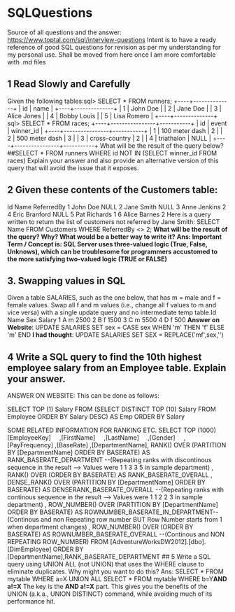 # SQLQuestions
Source of all questions and the answer: https://www.toptal.com/sql/interview-questions
Intent is to have a ready reference of good SQL questions for revision as per my understanding for my personal use. Shall be moved from here once I am more comfortable with .md files
## 1 Read Slowly and Carefully
Given the following tables:sql> SELECT * FROM runners;
+----+--------------+
| id | name         |
+----+--------------+
|  1 | John Doe     |
|  2 | Jane Doe     |
|  3 | Alice Jones  |
|  4 | Bobby Louis  |
|  5 | Lisa Romero  |
+----+--------------+
sql> SELECT * FROM races;
+----+----------------+-----------+
| id | event          | winner_id |
+----+----------------+-----------+
|  1 | 100 meter dash |  2        |
|  2 | 500 meter dash |  3        |
|  3 | cross-country  |  2        |
|  4 | triathalon     |  NULL     |
+----+----------------+-----------+
What will be the result of the query below?
##SELECT * FROM runners WHERE id NOT IN (SELECT winner_id FROM races)
Explain your answer and also provide an alternative version of this query that will avoid the issue that it exposes.

## 2 Given these contents of the Customers table:
Id	Name			ReferredBy
1	John Doe		NULL
2	Jane Smith		NULL
3	Anne Jenkins		2
4	Eric Branford		NULL
5	Pat Richards		1
6	Alice Barnes		2
Here is a query written to return the list of customers not referred by Jane Smith:
SELECT Name FROM Customers WHERE ReferredBy <> 2;
<b>What will be the result of the query? Why? What would be a better way to write it?</b>
<b>Ans: Important Term / Concept is: SQL Server uses three-valued logic (True, False, Unknows), which can be troublesome for programmers accustomed to the more satisfying two-valued logic (TRUE or FALSE) </b>

## 3. Swapping values in SQL
Given a table SALARIES, such as the one below, that has m = male and f = female values. Swap all f and m values (i.e., change all f values to m and vice versa) with a single update query and no intermediate temp table.Id  Name  Sex  Salary
1   A     m    2500
2   B     f    1500
3   C     m    5500
4   D     f    500
<b>Answer on Website</b>: UPDATE SALARIES SET sex = CASE sex WHEN 'm' THEN 'f' ELSE 'm' END 
<b>I had thought</b>: UPDATE SALARIES SET SEX = REPLACE('mf',sex,'')

## 4 Write a SQL query to find the 10th highest employee salary from an Employee table. Explain your answer.
ANSWER ON WEBSITE: This can be done as follows:
<p>SELECT TOP (1) Salary FROM   (SELECT DISTINCT TOP (10) Salary FROM Employee ORDER BY Salary DESC) AS Emp ORDER BY Salary</p>
SOME RELATED INFORMATION FOR RANKING ETC.
SELECT TOP (1000) [EmployeeKey]      ,[FirstName]      ,[LastName]      ,[Gender]      ,[PayFrequency]
      ,[BaseRate]      ,[DepartmentName], 
      RANK() OVER  (PARTITION BY [DepartmentName] ORDER BY BASERATE) AS RANK_BASERATE_DEPARTMENT  --(Repeating ranks with discontinous sequence in the result --> Values were 1 1 3 3 5 in sample department)
      , RANK() OVER  (ORDER BY BASERATE) AS RANK_BASERATE_OVERALL 
	  , DENSE_RANK() OVER (PARTITION BY [DepartmentName] ORDER BY BASERATE) AS DENSERANK_BASERATE_OVERALL --(Repeating ranks with continous sequence in the result --> Values were 1 1 2 2 3 in sample department)	
	  , ROW_NUMBER() OVER (PARTITION BY [DepartmentName] ORDER BY BASERATE) AS ROWNUMBER_BASERATE_IN_DEPARTMENT--(Continous and non Repeating row number BUT Row Number starts from 1 when department changes)  
	  , ROW_NUMBER() OVER (ORDER BY BASERATE) AS ROWNUMBER_BASERATE_OVERALL  --(Continous and NON REPEATING ROW_NUMBER)
	    FROM [AdventureWorksDW2012].[dbo].[DimEmployee] 
		ORDER BY [DepartmentName],RANK_BASERATE_DEPARTMENT
## 5 Write a SQL query using UNION ALL (not UNION) that uses the WHERE clause to eliminate duplicates. Why might you want to do this?
Ans: SELECT * FROM mytable WHERE a=X UNION ALL SELECT * FROM mytable WHERE b=Y<b>AND a!=X</b>
The key is the <b>AND a!=X</b> part. This gives you the benefits of the UNION (a.k.a., UNION DISTINCT) command, while avoiding much of its performance hit.
